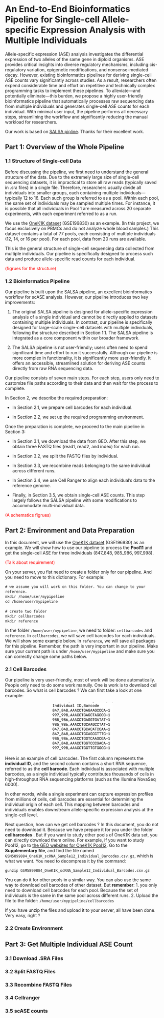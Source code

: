 # An End-to-End Bioinformatics Pipeline for Single-cell Allele-specific Expression Analysis with Multiple Individuals

Allele-specific expression (ASE) analysis investigates the differential expression of two alleles of the same gene in diploid organisms. ASE provides critical insights into diverse regulatory mechanisms, including cis-regulatory variation, epigenetic modifications, and nonsense-mediated decay. However, existing bioinformatics pipelines for deriving single-cell ASE counts vary significantly across studies. As a result, researchers often expend considerable time and effort on repetitive and technically complex programming tasks to implement these pipelines. To alleviate—and potentially eliminate—this burden, we propose a highly user-friendly bioinformatics pipeline that automatically processes raw sequencing data from multiple individuals and generates single-cell ASE counts for each individual. With minimal user input, the pipeline performs all necessary steps, streamlining the workflow and significantly reducing the manual workload for researchers.

Our work is based on [SALSA pipline](https://github.com/p4rkerw/SALSA). Thanks for their excellent work. 

## Part 1: Overview of the Whole Pipeline
### 1.1 Structure of Single-cell Data
Before discussing the pipeline, we first need to understand the general structure of the data. Due to the extremely large size of single-cell sequencing datasets, it is impractical to store all raw reads (typically saved in .sra files) in a single file. Therefore, researchers usually divide all individuals into smaller groups, each containing multiple individuals—typically 12 to 16. Each such group is referred to as a pool. Within each pool, the same set of individuals may be sampled multiple times. For instance, it is possible that all individuals in Pool 1 are measured across 20 separate experiments, with each experiment referred to as a run.

We use the [OneK1K dataset](https://www.ncbi.nlm.nih.gov/geo/query/acc.cgi?acc=GSE196830) (GSE196830) as an example. (In this project, we focus exclusively on PBMCs and do not analyze whole blood samples.) This dataset contains a total of 77 pools, each consisting of multiple individuals (12, 14, or 16 per pool). For each pool, data from 20 runs are available.

This is the general structure of single-cell sequencing data collected from multiple individuals. Our pipeline is specifically designed to process such data and produce allele-specific read counts for each individual.

<span style="color:red">(figrues for the structure)</span>

### 1.2 Bioinformatics Pipeline
Our pipeline is built upon the SALSA pipeline, an excellent bioinformatics workflow for scASE analysis. However, our pipeline introduces two key improvements:

1. The original SALSA pipeline is designed for allele-specific expression analysis of a single individual and cannot be directly applied to datasets containing multiple individuals. In contrast, our pipeline is specifically designed for large-scale single-cell datasets with multiple individuals, following the structure described in Section 1.1. The SALSA pipeline is integrated as a core component within our broader framework.

2. The SALSA pipeline is not user-friendly; users often need to spend significant time and effort to run it successfully. Although our pipeline is more complex in functionality, it is significantly more user-friendly. It offers an accessible, streamlined solution for deriving ASE counts directly from raw RNA sequencing data.

Our pipeline consists of seven main steps. For each step, users only need to customize file paths according to their data and then wait for the process to complete.

In Section 2, we describe the required preparation:

- In Section 2.1, we prepare cell barcodes for each individual.

- In Section 2.2, we set up the required programming environment.

Once the preparation is complete, we proceed to the main pipeline in Section 3:

- In Section 3.1, we download the data from GEO. After this step, we obtain three FASTQ files (read1, read2, and index) for each run.

- In Section 3.2, we split the FASTQ files by individual.

- In Section 3.3, we recombine reads belonging to the same individual across different runs.

- In Section 3.4, we use Cell Ranger to align each individual’s data to the reference genome.

- Finally, in Section 3.5, we obtain single-cell ASE counts. This step largely follows the SALSA pipeline with some modifications to accommodate multi-individual data.

<span style="color:red">(A schematics figrues)</span>

## Part 2: Environment and Data Preparation 
In this document, we will use the [OneK1K dataset](https://www.ncbi.nlm.nih.gov/geo/query/acc.cgi?acc=GSE196830) (GSE196830) as an example. We will show how to use our pipeline to process the **Pool11** and get the single-cell ASE for three individuals (847_848, 985_986, 997_998). 

<span style="color:red">(Talk about requirement)</span>

On your server, you fist need to create a folder only for our pipeline. And you need to move to this dictionary. For example: 

```
# we assume you will work on this folder. You can change to your reference. 
mkdir /home/user/mypipeline  
cd /home/user/mypipeline

# create two folder
mkdir cellbarcodes 
mkdir reference
```

In the folder `/home/user/mypipeline`, we need to folder: `cellbarcodes` and `reference`. In `cellbarcodes`, we will save cell barcodes for each individuals. We will show some example below. In `reference`, we will save all packages for this pipeline. Remember, the path is very important in our pipeline. Make sure your current path is under `/home/user/mypipeline` and make sure you can correctly change some paths below. 



### 2.1 Cell Barcodes 
Our pipeline is very user-friendly, most of work will be done automatically. People only need to do some work manully. One is work is to downlaod cell barcodes. So what is cell barcodes ? We can first take a look at one example: 

<div align="center">
  <img src="figures/cell_barcodes.png" alt="barcodes" width="200"/>
</div>

Here is an example of cell barcodes. The first column represents the **individual ID**, and the second column contains a short RNA sequence, referred to as the **cell barcode**. Each individual is associated with multiple barcodes, as a single individual typically contributes thousands of cells in high-throughput RNA sequencing platforms (such as the Illumina NovaSeq 6000).

In other words, while a single experiment can capture expression profiles from millions of cells, cell barcodes are essential for determining the individual origin of each cell. This mapping between barcodes and individuals enables downstream allele-specific expression analysis at the single-cell level.

Next question, how can we get cell barcodes ? 
In this document, you do not need to download it. Because we have prepare it for you under the folder **cellbarcodes** . But if you want to study other pools of OneK1K data set, you can directly download them online. For example, if you want to study Pool12, go to [the GEO websites for OneK1K Pool12](https://www.ncbi.nlm.nih.gov/geo/query/acc.cgi?acc=GSM5899884). Go to the **Supplementary file**, and find the file named `GSM5899884_OneK1K_scRNA_Sample12_Individual_Barcodes.csv.gz`, which is what we want. You need to decompress it by the command: 

```
gunzip GSM5899884_OneK1K_scRNA_Sample12_Individual_Barcodes.csv.gz
```

You can do it for other pools in a similar way. You can also use the same way to download cell barcodes of other dataset. But **remember**: 1. you only need to download cell barcodes for each pool. Because the set of individuals is the same in the same pool across different runs. 2. Upload the file to the folder: `/home/user/mypipeline/cellbarcodes`

If you have unzip the files and upload it to your server, all have been done. Very easy, right ? 

### 2.2 Create Environment


## Part 3: Get Multiple Individual ASE Count

### 3.1 Download .SRA Files

### 3.2 Split FASTQ Files 


### 3.3 Recombine FASTQ Files 


### 3.4 Cellranger 


### 3.5 scASE counts









































